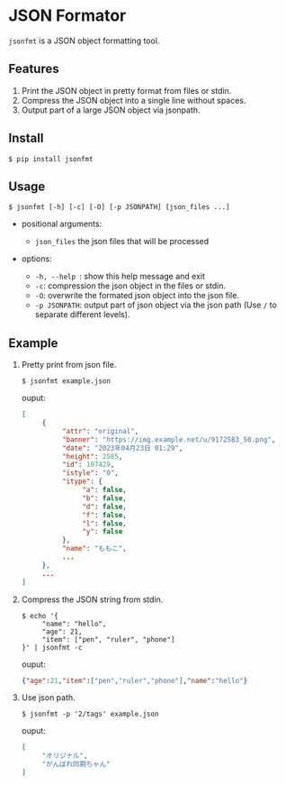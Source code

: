 # JSON Formator

`jsonfmt` is a JSON object formatting tool.

## Features

1. Print the JSON object in pretty format from files or stdin.
2. Compress the JSON object into a single line without spaces.
3. Output part of a large JSON object via jsonpath.

## Install

```shell
$ pip install jsonfmt
```

## Usage

```shell
$ jsonfmt [-h] [-c] [-O] [-p JSONPATH] [json_files ...]
```

- positional arguments:

     - `json_files`   the json files that will be processed

- options:

     - `-h, --help `:  show this help message and exit
     - `-c`:  compression the json object in the files or stdin.
     - `-O`:  overwrite the formated json object into the json file.
     - `-p JSONPATH`:  output part of json object via the json path (Use `/` to separate different levels).


## Example

1. Pretty print from json file.

     ```shell
     $ jsonfmt example.json
     ```

     ouput:
     ```json
     [
          {
               "attr": "original",
               "banner": "https://img.example.net/u/9172583_50.png",
               "date": "2023年04月23日 01:29",
               "height": 2585,
               "id": 107429,
               "istyle": "0",
               "itype": {
                    "a": false,
                    "b": false,
                    "d": false,
                    "f": false,
                    "l": false,
                    "y": false
               },
               "name": "ももこ",
               ...
          },
          ...
     ]
    ```

2. Compress the JSON string from stdin.

     ```shell
     $ echo '{
          "name": "hello",
          "age": 21,
          "item": ["pen", "ruler", "phone"]
     }' | jsonfmt -c
     ```

     ouput:
     ```json
     {"age":21,"item":["pen","ruler","phone"],"name":"hello"}
     ```

3. Use json path.

     ```shell
     $ jsonfmt -p '2/tags' example.json
     ```

     ouput:
     ```json
     [
          "オリジナル",
          "がんばれ同期ちゃん"
     ]
     ```
